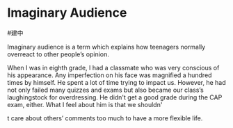 # Imaginary Audience
#建中 

Imaginary audience is a term which explains how teenagers normally overreact to other people’s opinion.

When I was in eighth grade, I had a classmate who was very conscious of his appearance. Any imperfection on his face was magnified a hundred times by himself. He spent a lot of time trying to impact us. However, he had not only failed many quizzes and exams but also became our class’s laughingstock for overdressing. He didn't get a good grade during the CAP exam, either. What I feel about him is that we shouldn'


t care about others’ comments too much to have a more flexible life.